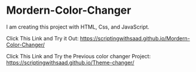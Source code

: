 # Mordern-Color-Changer
I am creating this project with HTML, Css, and JavaScript.


Click This Link and Try it Out: https://scriptingwithsaad.github.io/Mordern-Color-Changer/

Click This Link and Try the Previous color changer Project:  https://scriptingwithsaad.github.io/Theme-changer/
